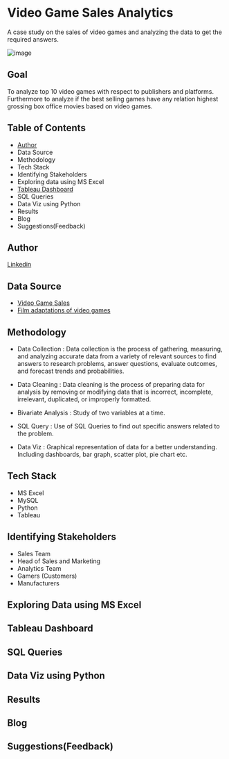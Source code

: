 
# Video Game Sales Analytics 

A case study on the sales of video games and analyzing the data to get the required answers. 


![image](https://user-images.githubusercontent.com/68069100/232745652-d5785efa-e1b0-41bb-8e2e-89fc519abf05.png)




## Goal

To analyze top 10 video games with respect to publishers and platforms. Furthermore to analyze if the best selling games have any relation highest grossing box office movies based on video games. 



## Table of Contents

* [Author](Author)
* Data Source
* Methodology 
* Tech Stack 
* Identifying Stakeholders
* Exploring data using MS Excel
* [Tableau Dashboard](https://public.tableau.com/app/profile/vatsal.gupta3790/viz/VideoGamesSalesDashboard_16816450539260/Dashboard1)
* SQL Queries
* Data Viz using Python
* Results
* Blog
* Suggestions(Feedback) 

## Author
   [Linkedin](https://www.linkedin.com/in/vatsalgupta09/)

## Data Source

* [Video Game Sales](https://www.kaggle.com/datasets/gregorut/videogamesales)
* [Film adaptations of video games](https://www.kaggle.com/datasets/kabhishm/highestgrossing-video-game-film-adaptations)
## Methodology

* Data Collection :  Data collection is the process of gathering, measuring, and analyzing accurate data from a variety of relevant sources to find answers to research problems, answer questions, evaluate outcomes, and forecast trends and probabilities.

* Data Cleaning : Data cleaning is the process of preparing data for analysis by removing or modifying data that is incorrect, incomplete, irrelevant, duplicated, or improperly formatted. 

* Bivariate Analysis : Study of two variables at a time. 

* SQL Query : Use of SQL Queries to find out specific answers related to the problem. 

* Data Viz : Graphical representation of data for a better understanding. Including dashboards, bar graph, scatter plot, pie chart etc.



## Tech Stack 

* MS Excel 
* MySQL
* Python 
* Tableau 


## Identifying Stakeholders

* Sales Team 
* Head of Sales and Marketing
* Analytics Team
* Gamers (Customers)
* Manufacturers 
## Exploring Data using MS Excel 
## Tableau Dashboard 
## SQL Queries
## Data Viz using Python 
## Results 
## Blog
## Suggestions(Feedback)
